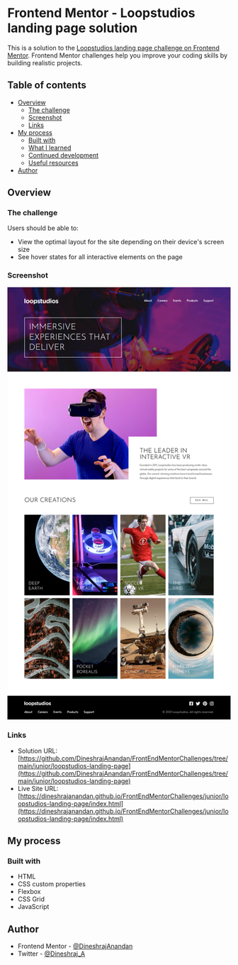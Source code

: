 # Frontend Mentor - Loopstudios landing page solution

This is a solution to the [Loopstudios landing page challenge on Frontend Mentor](https://www.frontendmentor.io/challenges/loopstudios-landing-page-N88J5Onjw). Frontend Mentor challenges help you improve your coding skills by building realistic projects. 

## Table of contents

- [Overview](#overview)
  - [The challenge](#the-challenge)
  - [Screenshot](#screenshot)
  - [Links](#links)
- [My process](#my-process)
  - [Built with](#built-with)
  - [What I learned](#what-i-learned)
  - [Continued development](#continued-development)
  - [Useful resources](#useful-resources)
- [Author](#author)

## Overview

### The challenge

Users should be able to:

- View the optimal layout for the site depending on their device's screen size
- See hover states for all interactive elements on the page

### Screenshot

![](./screenshot.png)

### Links

- Solution URL: [https://github.com/DineshrajAnandan/FrontEndMentorChallenges/tree/main/junior/loopstudios-landing-page](https://github.com/DineshrajAnandan/FrontEndMentorChallenges/tree/main/junior/loopstudios-landing-page)
- Live Site URL: [https://dineshrajanandan.github.io/FrontEndMentorChallenges/junior/loopstudios-landing-page/index.html](https://dineshrajanandan.github.io/FrontEndMentorChallenges/junior/loopstudios-landing-page/index.html)

## My process

### Built with

- HTML
- CSS custom properties
- Flexbox
- CSS Grid
- JavaScript

## Author

- Frontend Mentor - [@DineshrajAnandan](https://www.frontendmentor.io/profile/DineshrajAnandan)
- Twitter - [@Dineshraj_A](https://www.twitter.com/Dineshraj_A)
